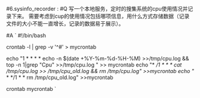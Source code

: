 #6.sysinfo_recorder :
#Q
写一个本地服务，定时的搜集系统的cpu使用情况并记录下来。
需要考虑到cup的使用情况包括哪项信息，用什么方式存储数据（记录文件的大小不能一直增长，记录的数据易于展示）。


#A
`
#!/bin/bash

crontab -l | grep -v '^#' > mycrontab

echo "1 * * * * echo -n \$(date +%Y-%m-%d-%H-%M) >>/tmp/cpu.log && top -n 1|grep \"Cpu\" >>/tmp/cpu.log " >> mycrontab
echo "* */1 * * * cat /tmp/cpu.log >> /tmp/cpu_old.log && rm /tmp/cpu.log" >>mycrontab
echo "* * */1 * * rm /tmp/cpu_old.log" >>mycrontab

crontab mycrontab
`
